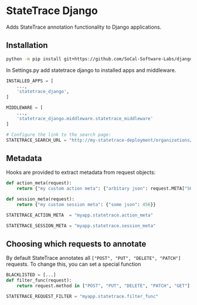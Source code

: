# StateTrace Django

Adds StateTrace annotation functionality to Django applications.


## Installation

```bash
python -m pip install git+https://github.com/SoCal-Software-Labs/django_statetrace
```

In Settings.py add statetrace django to installed apps and middleware.


```python
INSTALLED_APPS = [
    ...,
    'statetrace_django',
]

MIDDLEWARE = [
    ...,
    'statetrace_django.middleware.statetrace_middleware'
]

# Configure the link to the search page:
STATETRACE_SEARCH_URL = "http://my-statetrace-deployment/organizations/1/environments/1/frames?database_id=1"

```

## Metadata

Hooks are provided to extract metadata from request objects:


```python
def action_meta(request):
    return {"my custom action meta": {"arbitary json": request.META["SOME_META"]}}

def session_meta(request):
    return {"my custom session meta": {"some json": 456}}

```

```python
STATETRACE_ACTION_META  = "myapp.statetrace.action_meta"

STATETRACE_SESSION_META = "myapp.statetrace.session_meta"
```


## Choosing which requests to annotate

By default StateTrace annotates all `["POST", "PUT", "DELETE", "PATCH"]` requests. To change this, you can set a special function

```python
BLACKLISTED = [...]
def filter_func(request):
    return request.method in ["POST", "PUT", "DELETE", "PATCH", "GET"] and request.url not in BLACKLISTED

```


```python
STATETRACE_REQUEST_FILTER = "myapp.statetrace.filter_func"
```
